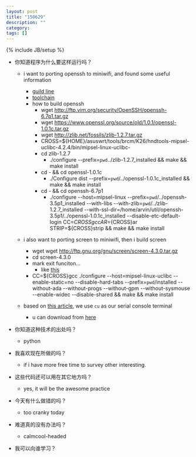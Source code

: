 ```yaml
---
layout: post
title: "150629"
description: ""
category: 
tags: []
---
```

{% include JB/setup %}

* 你知道程序为什么要这样运行吗？
  * i want to porting openssh to miniwifi, and found some useful information
    * [guild line](http://bbs.xiaomi.cn/thread/index/tid/10479662)
    * [toolchain](http://pan.baidu.com/share/link?shareid=487755&uk=104131047)
    * how to build openssh
      * wget http://ftp.vim.org/security/OpenSSH/openssh-6.7p1.tar.gz
      * wget https://www.openssl.org/source/old/1.0.1/openssl-1.0.1c.tar.gz
      * wget http://zlib.net/fossils/zlib-1.2.7.tar.gz
      * CROSS=${HOME}/asuswrt/tools/brcm/K26/hndtools-mipsel-uclibc-4.2.4/bin/mipsel-linux-uclibc-
      * cd zlib-1.2.7
        * ./configure --prefix=`pwd`../zlib-1.2.7_installed && make && make install
      * cd - && cd openssl-1.0.1c
        * ./Configure dist --prefix=`pwd`/../openssl-1.0.1c_installed && make && make install
      * cd - && cd openssh-6.7p1
        * ./configure --host=mipsel-linux --prefix=`pwd`/../openssh-3.5p1_installed --with-libs --with-zlib=`pwd`/../zlib-1.2.7_installed --with-ssl-dir=/home/arvin/util/openssh-3.5p1/../openssl-1.0.1c_installed --disable-etc-default-login CC=${CROSS}gcc AR=${CROSS}ar STRIP=${CROSS}strip && make && make install

  * i also want to porting screen to miniwifi, then i build screen
    * wget wget http://ftp.gnu.org/gnu/screen/screen-4.3.0.tar.gz
    * cd screen-4.3.0
    * mark exit funciton...
      * like [this](http://www.drobospace.com/forums/showthread.php?tid=2104)
    * CC=${CROSS}gcc ./configure --host=mipsel-linux-uclibc --enable-static=no --disable-hard-tabs --prefix=`pwd`/installed --without-ada --without-progs --without-gpm --without-sysmouse  --enable-widec --disable-shared && make && make install
  * based on [this article](http://www.cyberciti.biz/hardware/5-linux-unix-commands-for-connecting-to-the-serial-console/), we use `cu` as our serial console terminal
    * u can download from [here](http://ftp.gnu.org/gnu/uucp/uucp-1.07.tar.gz)

    
* 你知道这种技术的出处吗？
  * python

* 我喜欢现在所做的吗？
  * if i have more free time to survey other interesting.

* 这些代码还可以用在其它地方吗？
  * yes, it will be the awesome practice

* 今天有什么做错的吗？
  * too cranky today

* 难道真的没有办法吗？
  * calmcool-headed 

* 我可以向谁学习？
 
